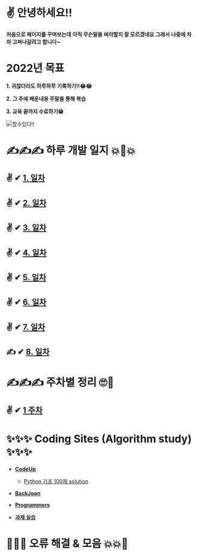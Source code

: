 # ✌ 안녕하세요!!

 **처음으로 페이지를 꾸며보는데 아직 무슨말을 써야할지 잘 모르겠네요 그래서 나중에 차차 고쳐나갈려고 합니다~**



# 2022년 목표 


**1. 귀찮더라도 하루하루 기록하기!!😂😂**

**2. 그 주에 배운내용 주말을 통해 복습**

**3. 교육 끝까지 수료하기😁**

![할수있다!!](https://search.pstatic.net/common/?src=http%3A%2F%2Fblogfiles.naver.net%2F20150512_279%2Fhehe2805_1431399865971PSbIQ_PNG%2F6.png&type=a340)



# ✍✍✍ 하루 개발 일지 💥💢💥

## ✌ ✔ [1. 일차](https://github.com/choikeunyoung/mystory/tree/master/1%20%EC%9D%BC%EC%B0%A8)
## ✌ ✔ [2. 일차](https://github.com/choikeunyoung/mystory/tree/master/2%20%EC%9D%BC%EC%B0%A8)
## ✌ ✔ [3. 일차](https://github.com/choikeunyoung/mystory/tree/master/3%20%EC%9D%BC%EC%B0%A8)
## ✌ ✔ [4. 일차](https://github.com/choikeunyoung/mystory/blob/master/4%20%EC%9D%BC%EC%B0%A8/reserch.md)
## ✌ ✔ [5. 일차](https://github.com/choikeunyoung/mystory/tree/master/5%20%EC%9D%BC%EC%B0%A8)
## ✌ ✔ [6. 일차](https://github.com/choikeunyoung/mystory/tree/master/6%20%EC%9D%BC%EC%B0%A8)
## ✌ ✔ [7. 일차](https://github.com/choikeunyoung/mystory/tree/master/7%20%EC%9D%BC%EC%B0%A8)
## ✍ ✔ [8. 일차](https://github.com/choikeunyoung/mystory/tree/master/8%20%EC%9D%BC%EC%B0%A8)


# ✍✍✍ 주차별 정리 🙄💅

## ✌ ✔ [1 주차](https://github.com/choikeunyoung/reviews/tree/master/1%20%EC%A3%BC%EC%B0%A8%20%EB%B3%B5%EC%8A%B5)


# ✨✨✨ Coding Sites (Algorithm study) ✨✨✨
  - **[CodeUp](https://codeup.kr/)**
    - [Python 기초 100제 solution](https://github.com/choikeunyoung/algorithm/tree/master/codeup_100)
  
  - **[BackJoon](https://www.acmicpc.net/)**

  - **[Programmers](https://programmers.co.kr/)**

  - **[과제 실습](https://github.com/choikeunyoung/algorithm/tree/master/%EA%B0%95%EC%9D%98%20%EC%8B%A4%EC%8A%B5)**

# 💢💥💥 오류 해결 & 모음 💥💥💢